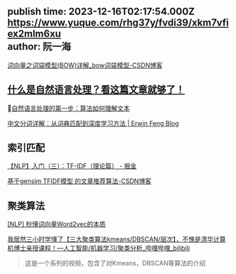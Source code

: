 publish time: 2023-12-16T02:17:54.000Z  
https://www.yuque.com/rhg37y/fvdi39/xkm7vfiex2mlm6xu  
author: 阮一海  
---
[词向量之词袋模型(BOW)详解_bow词袋模型-CSDN博客](https://blog.csdn.net/Elenstone/article/details/105134863)

## [什么是自然语言处理？看这篇文章就够了！](https://zhuanlan.zhihu.com/p/634689142)
📄[自然语言处理的第一步：算法如何理解文本](https://developer.nvidia.com/zh-cn/blog/natural-language-processing-first-steps-how-algorithms-understand-text/)

[中文分词详解：从词典匹配到深度学习方法 | Erwin Feng Blog](https://allenwind.github.io/blog/8269/)



## 索引匹配
[【NLP】入门（三）：TF-IDF（理论篇） - 掘金](https://juejin.cn/post/7175909943131045925/)

[基于gensim TFIDF模型 的文章推荐算法-CSDN博客](https://blog.csdn.net/qq_34333481/article/details/85327090)

## 聚类算法
[[NLP] 秒懂词向量Word2vec的本质](https://zhuanlan.zhihu.com/p/26306795)

[我居然三小时学懂了【三大聚类算法kmeans/DBSCAN/层次】，不愧是清华计算机博士亲授课程！—人工智能/机器学习/聚类分析_哔哩哔哩_bilibili](https://www.bilibili.com/video/BV1ST411w7De?t=0.3)

> 这是一个系列的视频，包含了对Kmeans，DBSCAN等算法的介绍
>

